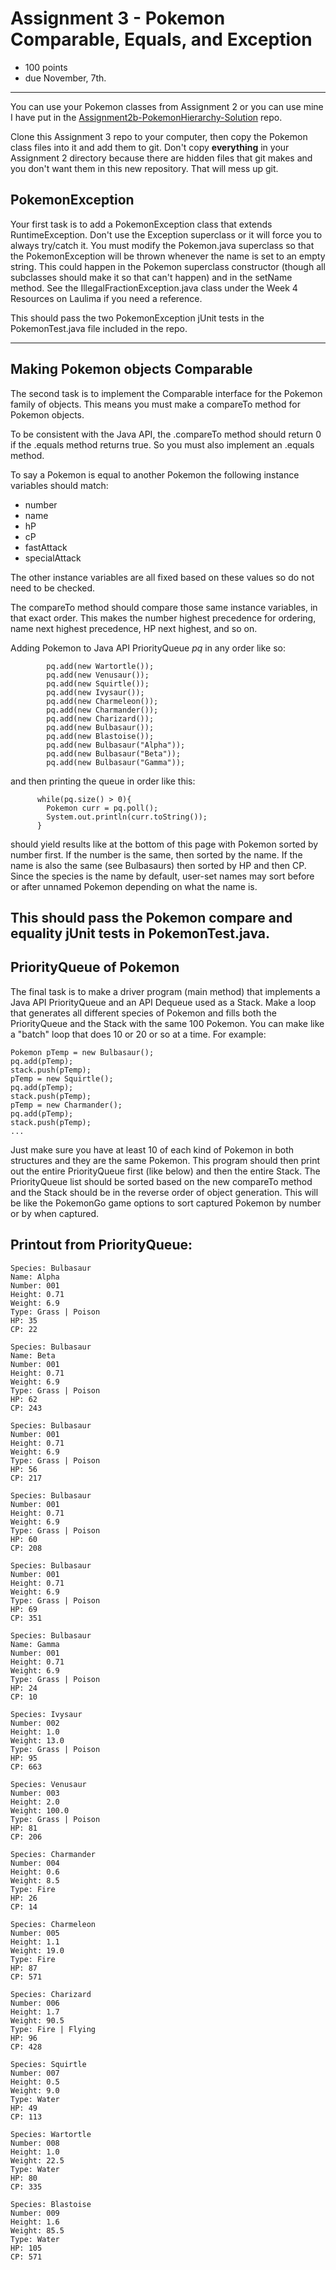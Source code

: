 # Assignment 3 - Pokemon Comparable, Equals, and Exception

 * 100 points
 * due November, 7th.
 
----

You can use your Pokemon classes from Assignment 2 or you can use mine I have put in the [Assignment2b-PokemonHierarchy-Solution](https://github.com/ICSatKCC/Assignment2b-PokemonHierarchy-Solution) repo. 

Clone this Assignment 3 repo to your computer, then copy the Pokemon class files into it and add them to git. Don't copy **everything** in your Assignment 2 directory because there are hidden files that git makes and you don't want them in this new repository. That will mess up git.

## PokemonException

Your first task is to add a PokemonException class that extends RuntimeException. Don't use the Exception superclass or it will force you to always try/catch it. You must modify the Pokemon.java superclass so that the PokemonException will be thrown whenever the name is set to an empty string. This could happen in the Pokemon superclass constructor (though all subclasses should make it so that can't happen) and in the setName method. See the IllegalFractionException.java class under the Week 4 Resources on Laulima if you need a reference. 

This should pass the two PokemonException jUnit tests in the PokemonTest.java file included in the repo.

----
## Making Pokemon objects Comparable

The second task is to implement the Comparable interface for the Pokemon family of objects. This means you must make a compareTo method for Pokemon objects.

To be consistent with the Java API, the .compareTo method should return 0 if the .equals method returns true. So you must also implement an .equals method.

To say a Pokemon is equal to another Pokemon the following instance variables should match:
 * number
 * name
 * hP
 * cP
 * fastAttack
 * specialAttack
 
The other instance variables are all fixed based on these values so do not need to be checked.

The compareTo method should compare those same instance variables, in that exact order. This makes the number highest precedence for ordering, name next highest precedence, HP next highest, and so on.

Adding Pokemon to Java API PriorityQueue *pq* in any order like so:
```
        pq.add(new Wartortle());
        pq.add(new Venusaur());
        pq.add(new Squirtle());
        pq.add(new Ivysaur());
        pq.add(new Charmeleon());
        pq.add(new Charmander());
        pq.add(new Charizard());
        pq.add(new Bulbasaur());
        pq.add(new Blastoise());
        pq.add(new Bulbasaur("Alpha"));
        pq.add(new Bulbasaur("Beta"));
        pq.add(new Bulbasaur("Gamma"));
```
and then printing the queue in order like this:
```      
      while(pq.size() > 0){
        Pokemon curr = pq.poll();
        System.out.println(curr.toString());
      }
```
should yield results like at the bottom of this page with Pokemon sorted by number first.  If the number is the same, then sorted by the name. If the name is also the same (see Bulbasaurs) then sorted by HP and then CP. Since the species is the name by default, user-set names may sort before or after unnamed Pokemon depending on what the name is.

This should pass the Pokemon compare and equality jUnit tests in PokemonTest.java.
----
## PriorityQueue of Pokemon

The final task is to make a driver program (main method) that implements a Java API PriorityQueue and an API Dequeue used as a Stack. Make a loop that generates all different species of Pokemon and fills both the PriorityQueue and the Stack with the same 100 Pokemon. You can make like a "batch" loop that does 10 or 20 or so at a time. For example:
```
Pokemon pTemp = new Bulbasaur();
pq.add(pTemp);
stack.push(pTemp);
pTemp = new Squirtle();
pq.add(pTemp);
stack.push(pTemp);
pTemp = new Charmander();
pq.add(pTemp);
stack.push(pTemp);
...
```
Just make sure you have at least 10 of each kind of Pokemon in both structures and they are the same Pokemon. This program should then print out the entire PriorityQueue first (like below) and then the entire Stack. The PriorityQueue list should be sorted based on the new compareTo method and the Stack should be in the reverse order of object generation. This will be like the PokemonGo game options to sort captured Pokemon by number or by when captured.

Printout from PriorityQueue:
----
```
Species: Bulbasaur
Name: Alpha
Number: 001
Height: 0.71
Weight: 6.9
Type: Grass | Poison
HP: 35
CP: 22

Species: Bulbasaur
Name: Beta
Number: 001
Height: 0.71
Weight: 6.9
Type: Grass | Poison
HP: 62
CP: 243

Species: Bulbasaur
Number: 001
Height: 0.71
Weight: 6.9
Type: Grass | Poison
HP: 56
CP: 217

Species: Bulbasaur
Number: 001
Height: 0.71
Weight: 6.9
Type: Grass | Poison
HP: 60
CP: 208

Species: Bulbasaur
Number: 001
Height: 0.71
Weight: 6.9
Type: Grass | Poison
HP: 69
CP: 351

Species: Bulbasaur
Name: Gamma
Number: 001
Height: 0.71
Weight: 6.9
Type: Grass | Poison
HP: 24
CP: 10

Species: Ivysaur
Number: 002
Height: 1.0
Weight: 13.0
Type: Grass | Poison
HP: 95
CP: 663

Species: Venusaur
Number: 003
Height: 2.0
Weight: 100.0
Type: Grass | Poison
HP: 81
CP: 206

Species: Charmander
Number: 004
Height: 0.6
Weight: 8.5
Type: Fire
HP: 26
CP: 14

Species: Charmeleon
Number: 005
Height: 1.1
Weight: 19.0
Type: Fire
HP: 87
CP: 571

Species: Charizard
Number: 006
Height: 1.7
Weight: 90.5
Type: Fire | Flying
HP: 96
CP: 428

Species: Squirtle
Number: 007
Height: 0.5
Weight: 9.0
Type: Water
HP: 49
CP: 113

Species: Wartortle
Number: 008
Height: 1.0
Weight: 22.5
Type: Water
HP: 80
CP: 335

Species: Blastoise
Number: 009
Height: 1.6
Weight: 85.5
Type: Water
HP: 105
CP: 571
```


